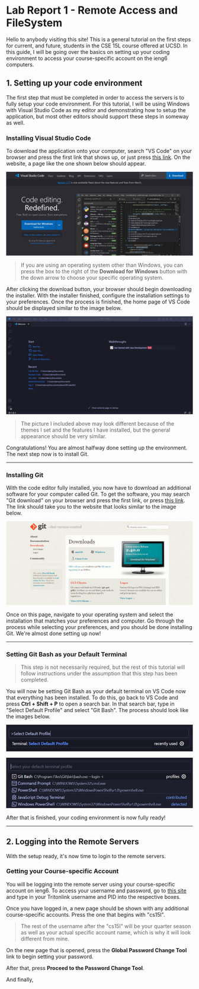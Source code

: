 # Lab Report 1 - Remote Access and FileSystem

Hello to anybody visiting this site! This is a general tutorial on the first steps for current, and future, students in the CSE 15L course offered at UCSD. In this guide, I will be going over the basics on setting up your coding environment to access your course-specific account on the ieng6 computers.  

## 1. Setting up your code environment

The first step that must be completed in order to access the servers is to fully setup your code environment. For this tutorial, I will be using Windows with Visual Studio Code as my editor and demonstrating how to setup the application, but most other editors should support these steps in someway as well.  

### Installing Visual Studio Code

To download the application onto your computer, search "VS Code" on your browser and press the first link that shows up, or just press 
[this link](https://code.visualstudio.com/). On the website, a page like the one shown below should appear.

![Image](vscodedl.jpg)

> If you are using an operating system other than Windows, you can press the box to the right of the **Download for Windows** button with the down arrow to choose your specific operating system.

After clicking the download button, your browser should begin downloading the installer. With the installer finished, configure the installation settings to your preferences. Once the process is finished, the home page of VS Code should be displayed similar to the image below.

![Image](vscodehomepage.jpg)

> The picture I included above may look different because of the themes I set and the features I have installed, but the general appearance should be very similar.

Congratulations! You are almost halfway done setting up the environment. The next step now is to install Git.
___

### Installing Git

With the code editor fully installed, you now have to download an additional software for your computer called Git. To get the software, you may search "Git download" on your browser and press the first link, or press [this link](https://git-scm.com/downloads). The link should take you to the website that looks similar to the image below.

![Image](gitdl.jpg)

Once on this page, navigate to your operating system and select the installation that matches your preferences and computer. Go through the process while selecting your preferences, and you should be done installing Git. We're almost done setting up now!
___
### Setting Git Bash as your Default Terminal

> This step is not necessarily required, but the rest of this tutorial will follow instructions under the assumption that this step has been completed.

You will now be setting Git Bash as your default terminal on VS Code now that everything has been installed. To do this, go back to VS Code and press **Ctrl + Shift + P** to open a search bar. In that search bar, type in "Select Default Profile" and select "Git Bash". The process should look like the images below. 

![Image](gitdefprof.jpg)

![Image](setgitdefprof.jpg)

After that is finished, your coding environment is now fully ready!
___

## 2. Logging into the Remote Servers

With the setup ready, it's now time to login to the remote servers. 

### Getting your Course-specific Account

You will be logging into the remote server using your course-specific account on ieng6. To access your username and password, go to [this site](https://sdacs.ucsd.edu/~icc/index.php) and type in your Tritonlink username and PID into the respective boxes. 



Once you have logged in, a new page should be shown with any additional course-specific accounts. Press the one that begins with "cs15l".



> The rest of the username after the "cs15l" will be your quarter season as well as your actual specific account name, which is why it will look different from mine.

On the new page that is opened, press the **Global Password Change Tool** link to begin setting your password. 



After that, press **Proceed to the Password Change Tool**.



And finally, 

